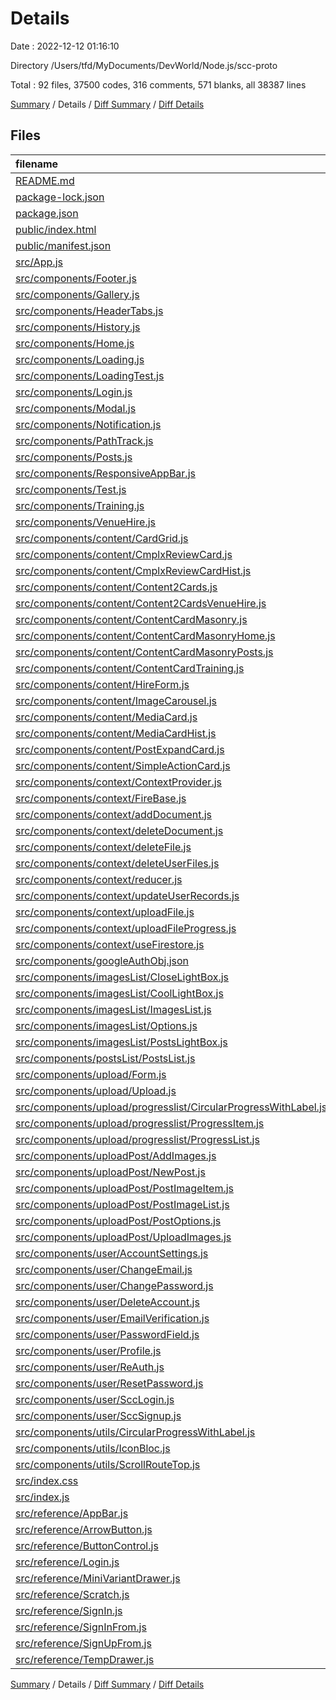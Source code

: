 # Details

Date : 2022-12-12 01:16:10

Directory /Users/tfd/MyDocuments/DevWorld/Node.js/scc-proto

Total : 92 files,  37500 codes, 316 comments, 571 blanks, all 38387 lines

[Summary](results.md) / Details / [Diff Summary](diff.md) / [Diff Details](diff-details.md)

## Files
| filename | language | code | comment | blank | total |
| :--- | :--- | ---: | ---: | ---: | ---: |
| [README.md](/README.md) | Markdown | 38 | 0 | 33 | 71 |
| [package-lock.json](/package-lock.json) | JSON | 32,155 | 0 | 1 | 32,156 |
| [package.json](/package.json) | JSON | 51 | 0 | 1 | 52 |
| [public/index.html](/public/index.html) | HTML | 16 | 24 | 1 | 41 |
| [public/manifest.json](/public/manifest.json) | JSON | 15 | 0 | 1 | 16 |
| [src/App.js](/src/App.js) | JavaScript | 52 | 1 | 6 | 59 |
| [src/components/Footer.js](/src/components/Footer.js) | JavaScript | 58 | 1 | 4 | 63 |
| [src/components/Gallery.js](/src/components/Gallery.js) | JavaScript | 19 | 1 | 5 | 25 |
| [src/components/HeaderTabs.js](/src/components/HeaderTabs.js) | JavaScript | 31 | 4 | 6 | 41 |
| [src/components/History.js](/src/components/History.js) | JavaScript | 21 | 0 | 3 | 24 |
| [src/components/Home.js](/src/components/Home.js) | JavaScript | 28 | 6 | 5 | 39 |
| [src/components/Loading.js](/src/components/Loading.js) | JavaScript | 15 | 4 | 5 | 24 |
| [src/components/LoadingTest.js](/src/components/LoadingTest.js) | JavaScript | 23 | 0 | 5 | 28 |
| [src/components/Login.js](/src/components/Login.js) | JavaScript | 14 | 0 | 3 | 17 |
| [src/components/Modal.js](/src/components/Modal.js) | JavaScript | 32 | 0 | 4 | 36 |
| [src/components/Notification.js](/src/components/Notification.js) | JavaScript | 28 | 1 | 3 | 32 |
| [src/components/PathTrack.js](/src/components/PathTrack.js) | JavaScript | 43 | 1 | 4 | 48 |
| [src/components/Posts.js](/src/components/Posts.js) | JavaScript | 59 | 1 | 11 | 71 |
| [src/components/ResponsiveAppBar.js](/src/components/ResponsiveAppBar.js) | JavaScript | 277 | 2 | 24 | 303 |
| [src/components/Test.js](/src/components/Test.js) | JavaScript | 36 | 0 | 3 | 39 |
| [src/components/Training.js](/src/components/Training.js) | JavaScript | 13 | 0 | 3 | 16 |
| [src/components/VenueHire.js](/src/components/VenueHire.js) | JavaScript | 26 | 1 | 4 | 31 |
| [src/components/content/CardGrid.js](/src/components/content/CardGrid.js) | JavaScript | 38 | 0 | 4 | 42 |
| [src/components/content/CmplxReviewCard.js](/src/components/content/CmplxReviewCard.js) | JavaScript | 138 | 4 | 14 | 156 |
| [src/components/content/CmplxReviewCardHist.js](/src/components/content/CmplxReviewCardHist.js) | JavaScript | 138 | 4 | 14 | 156 |
| [src/components/content/Content2Cards.js](/src/components/content/Content2Cards.js) | JavaScript | 83 | 0 | 3 | 86 |
| [src/components/content/Content2CardsVenueHire.js](/src/components/content/Content2CardsVenueHire.js) | JavaScript | 108 | 1 | 3 | 112 |
| [src/components/content/ContentCardMasonry.js](/src/components/content/ContentCardMasonry.js) | JavaScript | 38 | 1 | 4 | 43 |
| [src/components/content/ContentCardMasonryHome.js](/src/components/content/ContentCardMasonryHome.js) | JavaScript | 36 | 1 | 3 | 40 |
| [src/components/content/ContentCardMasonryPosts.js](/src/components/content/ContentCardMasonryPosts.js) | JavaScript | 38 | 1 | 4 | 43 |
| [src/components/content/ContentCardTraining.js](/src/components/content/ContentCardTraining.js) | JavaScript | 65 | 0 | 4 | 69 |
| [src/components/content/HireForm.js](/src/components/content/HireForm.js) | JavaScript | 116 | 7 | 10 | 133 |
| [src/components/content/ImageCarousel.js](/src/components/content/ImageCarousel.js) | JavaScript | 92 | 2 | 6 | 100 |
| [src/components/content/MediaCard.js](/src/components/content/MediaCard.js) | JavaScript | 41 | 5 | 5 | 51 |
| [src/components/content/MediaCardHist.js](/src/components/content/MediaCardHist.js) | JavaScript | 35 | 20 | 5 | 60 |
| [src/components/content/PostExpandCard.js](/src/components/content/PostExpandCard.js) | JavaScript | 186 | 2 | 14 | 202 |
| [src/components/content/SimpleActionCard.js](/src/components/content/SimpleActionCard.js) | JavaScript | 23 | 0 | 2 | 25 |
| [src/components/context/ContextProvider.js](/src/components/context/ContextProvider.js) | JavaScript | 157 | 12 | 23 | 192 |
| [src/components/context/FireBase.js](/src/components/context/FireBase.js) | JavaScript | 17 | 12 | 5 | 34 |
| [src/components/context/addDocument.js](/src/components/context/addDocument.js) | JavaScript | 6 | 2 | 3 | 11 |
| [src/components/context/deleteDocument.js](/src/components/context/deleteDocument.js) | JavaScript | 6 | 2 | 3 | 11 |
| [src/components/context/deleteFile.js](/src/components/context/deleteFile.js) | JavaScript | 7 | 1 | 3 | 11 |
| [src/components/context/deleteUserFiles.js](/src/components/context/deleteUserFiles.js) | JavaScript | 36 | 3 | 6 | 45 |
| [src/components/context/reducer.js](/src/components/context/reducer.js) | JavaScript | 23 | 8 | 4 | 35 |
| [src/components/context/updateUserRecords.js](/src/components/context/updateUserRecords.js) | JavaScript | 19 | 1 | 2 | 22 |
| [src/components/context/uploadFile.js](/src/components/context/uploadFile.js) | JavaScript | 16 | 3 | 3 | 22 |
| [src/components/context/uploadFileProgress.js](/src/components/context/uploadFileProgress.js) | JavaScript | 27 | 0 | 3 | 30 |
| [src/components/context/useFirestore.js](/src/components/context/useFirestore.js) | JavaScript | 35 | 3 | 6 | 44 |
| [src/components/googleAuthObj.json](/src/components/googleAuthObj.json) | JSON | 59 | 0 | 1 | 60 |
| [src/components/imagesList/CloseLightBox.js](/src/components/imagesList/CloseLightBox.js) | JavaScript | 54 | 7 | 6 | 67 |
| [src/components/imagesList/CoolLightBox.js](/src/components/imagesList/CoolLightBox.js) | JavaScript | 107 | 17 | 7 | 131 |
| [src/components/imagesList/ImagesList.js](/src/components/imagesList/ImagesList.js) | JavaScript | 114 | 3 | 4 | 121 |
| [src/components/imagesList/Options.js](/src/components/imagesList/Options.js) | JavaScript | 90 | 2 | 7 | 99 |
| [src/components/imagesList/PostsLightBox.js](/src/components/imagesList/PostsLightBox.js) | JavaScript | 121 | 15 | 7 | 143 |
| [src/components/postsList/PostsList.js](/src/components/postsList/PostsList.js) | JavaScript | 48 | 2 | 4 | 54 |
| [src/components/upload/Form.js](/src/components/upload/Form.js) | JavaScript | 34 | 2 | 7 | 43 |
| [src/components/upload/Upload.js](/src/components/upload/Upload.js) | JavaScript | 13 | 0 | 4 | 17 |
| [src/components/upload/progresslist/CircularProgressWithLabel.js](/src/components/upload/progresslist/CircularProgressWithLabel.js) | JavaScript | 26 | 0 | 2 | 28 |
| [src/components/upload/progresslist/ProgressItem.js](/src/components/upload/progresslist/ProgressItem.js) | JavaScript | 70 | 9 | 7 | 86 |
| [src/components/upload/progresslist/ProgressList.js](/src/components/upload/progresslist/ProgressList.js) | JavaScript | 14 | 0 | 2 | 16 |
| [src/components/uploadPost/AddImages.js](/src/components/uploadPost/AddImages.js) | JavaScript | 30 | 0 | 7 | 37 |
| [src/components/uploadPost/NewPost.js](/src/components/uploadPost/NewPost.js) | JavaScript | 159 | 11 | 17 | 187 |
| [src/components/uploadPost/PostImageItem.js](/src/components/uploadPost/PostImageItem.js) | JavaScript | 64 | 16 | 6 | 86 |
| [src/components/uploadPost/PostImageList.js](/src/components/uploadPost/PostImageList.js) | JavaScript | 105 | 24 | 11 | 140 |
| [src/components/uploadPost/PostOptions.js](/src/components/uploadPost/PostOptions.js) | JavaScript | 103 | 3 | 11 | 117 |
| [src/components/uploadPost/UploadImages.js](/src/components/uploadPost/UploadImages.js) | JavaScript | 12 | 0 | 3 | 15 |
| [src/components/user/AccountSettings.js](/src/components/user/AccountSettings.js) | JavaScript | 146 | 9 | 14 | 169 |
| [src/components/user/ChangeEmail.js](/src/components/user/ChangeEmail.js) | JavaScript | 60 | 0 | 5 | 65 |
| [src/components/user/ChangePassword.js](/src/components/user/ChangePassword.js) | JavaScript | 59 | 0 | 5 | 64 |
| [src/components/user/DeleteAccount.js](/src/components/user/DeleteAccount.js) | JavaScript | 60 | 0 | 6 | 66 |
| [src/components/user/EmailVerification.js](/src/components/user/EmailVerification.js) | JavaScript | 66 | 12 | 6 | 84 |
| [src/components/user/PasswordField.js](/src/components/user/PasswordField.js) | JavaScript | 49 | 0 | 5 | 54 |
| [src/components/user/Profile.js](/src/components/user/Profile.js) | JavaScript | 83 | 23 | 8 | 114 |
| [src/components/user/ReAuth.js](/src/components/user/ReAuth.js) | JavaScript | 20 | 0 | 2 | 22 |
| [src/components/user/ResetPassword.js](/src/components/user/ResetPassword.js) | JavaScript | 58 | 1 | 4 | 63 |
| [src/components/user/SccLogin.js](/src/components/user/SccLogin.js) | JavaScript | 129 | 2 | 13 | 144 |
| [src/components/user/SccSignup.js](/src/components/user/SccSignup.js) | JavaScript | 194 | 12 | 14 | 220 |
| [src/components/utils/CircularProgressWithLabel.js](/src/components/utils/CircularProgressWithLabel.js) | JavaScript | 26 | 0 | 2 | 28 |
| [src/components/utils/IconBloc.js](/src/components/utils/IconBloc.js) | JavaScript | 22 | 0 | 3 | 25 |
| [src/components/utils/ScrollRouteTop.js](/src/components/utils/ScrollRouteTop.js) | JavaScript | 10 | 0 | 5 | 15 |
| [src/index.css](/src/index.css) | CSS | 9 | 0 | 1 | 10 |
| [src/index.js](/src/index.js) | JavaScript | 14 | 2 | 2 | 18 |
| [src/reference/AppBar.js](/src/reference/AppBar.js) | JavaScript | 59 | 0 | 6 | 65 |
| [src/reference/ArrowButton.js](/src/reference/ArrowButton.js) | JavaScript | 43 | 0 | 7 | 50 |
| [src/reference/ButtonControl.js](/src/reference/ButtonControl.js) | JavaScript | 19 | 0 | 2 | 21 |
| [src/reference/Login.js](/src/reference/Login.js) | JavaScript | 38 | 0 | 6 | 44 |
| [src/reference/MiniVariantDrawer.js](/src/reference/MiniVariantDrawer.js) | JavaScript | 192 | 1 | 11 | 204 |
| [src/reference/Scratch.js](/src/reference/Scratch.js) | JavaScript | 94 | 1 | 5 | 100 |
| [src/reference/SignIn.js](/src/reference/SignIn.js) | JavaScript | 5 | 0 | 3 | 8 |
| [src/reference/SignInFrom.js](/src/reference/SignInFrom.js) | JavaScript | 78 | 0 | 14 | 92 |
| [src/reference/SignUpFrom.js](/src/reference/SignUpFrom.js) | JavaScript | 100 | 0 | 11 | 111 |
| [src/reference/TempDrawer.js](/src/reference/TempDrawer.js) | JavaScript | 70 | 0 | 7 | 77 |

[Summary](results.md) / Details / [Diff Summary](diff.md) / [Diff Details](diff-details.md)